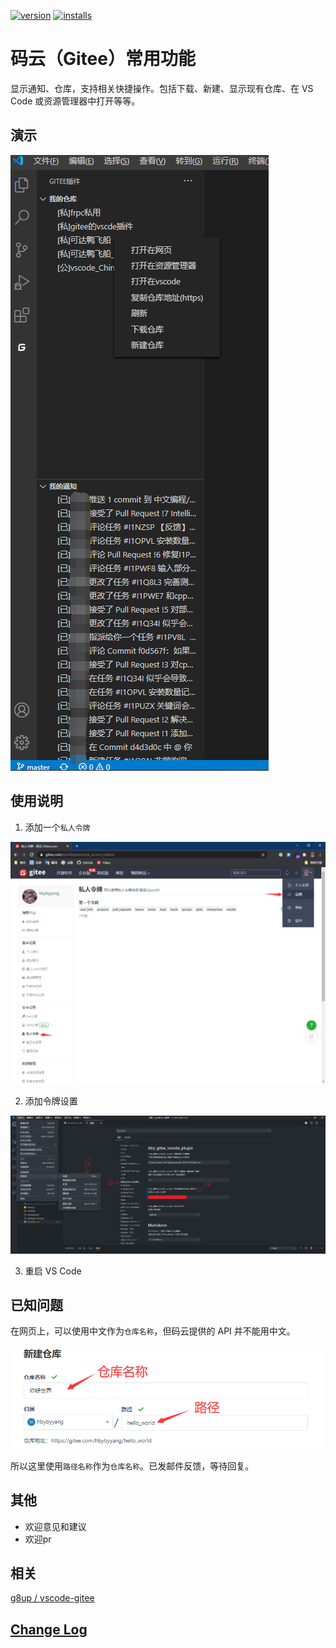 [![version](https://vsmarketplacebadge.apphb.com/version/hbybyyang.gitee-vscode-plugin.svg?style=flat-square)](https://marketplace.visualstudio.com/items?itemName=hbybyyang.gitee-vscode-plugin)
[![installs](https://vsmarketplacebadge.apphb.com/installs/hbybyyang.gitee-vscode-plugin.svg?style=flat-square)](https://marketplace.visualstudio.com/items?itemName=hbybyyang.gitee-vscode-plugin)

# 码云（Gitee）常用功能

显示通知、仓库，支持相关快捷操作。包括下载、新建、显示现有仓库、在 VS Code 或资源管理器中打开等等。

## 演示

![效果图](doc/效果图.png)

## 使用说明

1. 添加一个`私人令牌`

![使用1](doc/使用1.png)

2. 添加令牌设置

![使用2](doc/使用2.png)

3. 重启 VS Code

## 已知问题

在网页上，可以使用中文作为`仓库名称`，但码云提供的 API 并不能用中文。

![仓库和路径](doc/仓库和路径.png)

所以这里使用`路径名称`作为`仓库名称`。已发邮件反馈，等待回复。

## 其他

- 欢迎意见和建议
- 欢迎pr

## 相关

[g8up / vscode-gitee](https://gitee.com/g8up/vscode-gitee)

## [Change Log](https://gitee.com/hbybyyang/gitee_vscode_plugin/blob/master/CHANGELOG.md)
